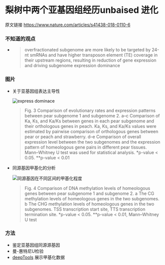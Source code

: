 # 梨树中两个亚基因组经历unbaised 进化

原文链接  https://www.nature.com/articles/s41438-018-0110-6 

### 不知道的观点

+ >  overfractionated subgenome are more likely to be targeted
  >by 24-nt smRNAs and have higher transposon element
  >(TE) coverage in their upstream regions, resulting in
  >reduction of gene expression and driving subgenome
  >expression dominance  



### 图片

+ 关于亚基因组表达主导性

  ![express dominace](https://media.springernature.com/lw685/springer-static/image/art%3A10.1038%2Fs41438-018-0110-6/MediaObjects/41438_2018_110_Fig3_HTML.png?as=webp)

  >   Fig. 3 Comparison of evolutionary rates and expression patterns between pear subgenome 1 and subgenome 2. a–c Comparison of Ka, Ks,
  > and Ka/Ks between genes in each pear subgenome and their orthologous genes in peach. Ka, Ks, and Ka/Ks values were estimated by pairwise
  > comparison of orthologous genes between pear or peach and strawberry. d–e Comparison of overall expression level between the two subgenomes
  > and the expression pattern of homeologous gene pairs in different pear tissues. Mann–Whitney U test was used for statistical analysis. *p-value < 0.05.
  > **p-value < 0.01  

+ 同源基因甲基化的分析

  ![同源基因在不同区间的甲基化程度](https://media.springernature.com/lw685/springer-static/image/art%3A10.1038%2Fs41438-018-0110-6/MediaObjects/41438_2018_110_Fig4_HTML.png?as=webp)

  >   Fig. 4 Comparison of DNA methylation levels of homeologous genes between pear subgenome 1 and subgenome 2. a The CG methylation
  > levels of homeologous genes in the two subgenomes. b The CHG methylation levels of homeologous genes in the two subgenomes. TSS
  > transcription start site, TTS transcription termination site. *p-value < 0.05. **p-value < 0.01, Mann–Whitney U test  

### 方法

+ 鉴定亚基因组同源源基因
+  曼-惠特尼U检验 
+   [ deepTools](https://deeptools.readthedocs.io/en/develop/index.html#)  展示甲基化数据

